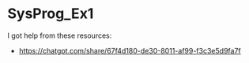 # SysProg_Ex1
I got help from these resources:
- https://chatgpt.com/share/67f4d180-de30-8011-af99-f3c3e5d9fa7f
